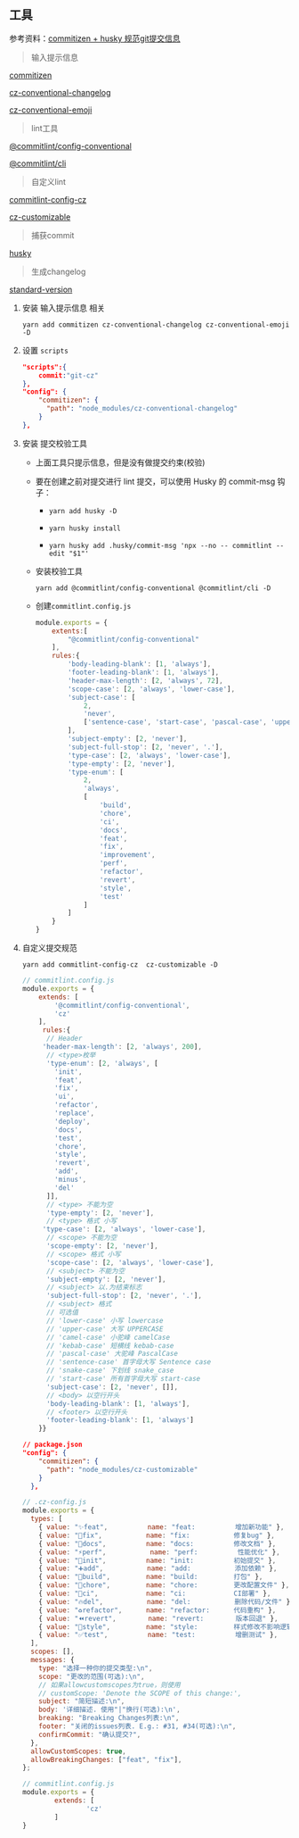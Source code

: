 ## 工具

参考资料：[commitizen + husky 规范git提交信息](https://juejin.im/post/5dff29646fb9a0160b638631)

> 输入提示信息

[commitizen](https://github.com/commitizen/cz-cli)

[cz-conventional-changelog](https://github.com/commitizen/cz-conventional-changelog)

[cz-conventional-emoji](https://github.com/gaoac/cz-conventional-emoji)

> lint工具

[@commitlint/config-conventional](https://github.com/conventional-changelog/commitlint/tree/master/@commitlint/config-conventional)

[@commitlint/cli](https://github.com/conventional-changelog/commitlint)

> 自定义lint

[commitlint-config-cz](https://github.com/whizark/commitlint-config-cz)

[cz-customizable](https://github.com/leonardoanalista/cz-customizable)

> 捕获commit

[husky](https://github.com/typicode/husky)

> 生成changelog

[standard-version](https://github.com/conventional-changelog/standard-version)





1. 安装 输入提示信息 相关

   `yarn add commitizen cz-conventional-changelog cz-conventional-emoji -D`

2. 设置 `scripts`

   ```json
   "scripts":{
       commit:"git-cz"
   },
   "config": {
       "commitizen": {
         "path": "node_modules/cz-conventional-changelog"
       }
   },
   ```

3. 安装 提交校验工具

   - 上面工具只提示信息，但是没有做提交约束(校验)

   - 要在创建之前对提交进行 lint 提交，可以使用 Husky 的 commit-msg 钩子：

     - `yarn add husky -D` 

     - `yarn husky install`
     - `yarn husky add .husky/commit-msg 'npx --no -- commitlint --edit "$1"'`
   
   - 安装校验工具
   
     `yarn add @commitlint/config-conventional @commitlint/cli -D`
   
   - 创建`commitlint.config.js`
   
     ```js
     module.exports = {
         extents:[
             "@commitlint/config-conventional"
         ],
         rules:{
             'body-leading-blank': [1, 'always'],
             'footer-leading-blank': [1, 'always'],
             'header-max-length': [2, 'always', 72],
             'scope-case': [2, 'always', 'lower-case'],
             'subject-case': [
                 2,
                 'never',
                 ['sentence-case', 'start-case', 'pascal-case', 'upper-case']
             ],
             'subject-empty': [2, 'never'],
             'subject-full-stop': [2, 'never', '.'],
             'type-case': [2, 'always', 'lower-case'],
             'type-empty': [2, 'never'],
             'type-enum': [
                 2,
                 'always',
                 [
                     'build',
                     'chore',
                     'ci',
                     'docs',
                     'feat',
                     'fix',
                     'improvement',
                     'perf',
                     'refactor',
                     'revert',
                     'style',
                     'test'
                 ]
             ]
         }
     }
     ```
   
4. 自定义提交规范

   `yarn add commitlint-config-cz  cz-customizable -D`

   ```js
   // commitlint.config.js
   module.exports = {    
       extends: [        
           '@commitlint/config-conventional',
           'cz'    
       ],
        rules:{
         // Header 
        'header-max-length': [2, 'always', 200],
         // <type>枚举
         'type-enum': [2, 'always', [
           'init',
           'feat',
           'fix',
           'ui',
           'refactor',
           'replace',
           'deploy',
           'docs',
           'test',
           'chore',
           'style',
           'revert',
           'add',
           'minus',
           'del'
         ]],
         // <type> 不能为空
         'type-empty': [2, 'never'],
         // <type> 格式 小写 
        'type-case': [2, 'always', 'lower-case'],
         // <scope> 不能为空
         'scope-empty': [2, 'never'],
         // <scope> 格式 小写
         'scope-case': [2, 'always', 'lower-case'],
         // <subject> 不能为空
         'subject-empty': [2, 'never'],
         // <subject> 以.为结束标志
         'subject-full-stop': [2, 'never', '.'],
         // <subject> 格式
         // 可选值
         // 'lower-case' 小写 lowercase
         // 'upper-case' 大写 UPPERCASE
         // 'camel-case' 小驼峰 camelCase
         // 'kebab-case' 短横线 kebab-case
         // 'pascal-case' 大驼峰 PascalCase
         // 'sentence-case' 首字母大写 Sentence case
         // 'snake-case' 下划线 snake_case
         // 'start-case' 所有首字母大写 start-case
         'subject-case': [2, 'never', []],
         // <body> 以空行开头
         'body-leading-blank': [1, 'always'],
         // <footer> 以空行开头
         'footer-leading-blank': [1, 'always']
       }}
   ```

   ```json
   // package.json
   "config": {
       "commitizen": {
         "path": "node_modules/cz-customizable"
       }
     },
   ```

   ```js
   // .cz-config.js
   module.exports = {
     types: [
       { value: "✨feat",          name: "feat:          增加新功能" },
       { value: "🐛fix",           name: "fix:           修复bug" },
       { value: "📝docs",          name: "docs:          修改文档" },
       { value: "⚡️perf",           name: "perf:          性能优化" },
       { value: "🎉init",          name: "init:          初始提交" },
       { value: "➕add",           name: "add:           添加依赖" },
       { value: "🔨build",         name: "build:         打包" },
       { value: "🔧chore",         name: "chore:         更改配置文件" },
       { value: "👷ci",            name: "ci:            CI部署" },
       { value: "🔥del",           name: "del:           删除代码/文件" },
       { value: "♻️refactor",      name: "refactor:      代码重构" },
       { value: "⏪revert",        name: "revert:        版本回退" },
       { value: "🍱style",         name: "style:         样式修改不影响逻辑" },
       { value: "✅test",          name: "test:          增删测试" },
     ],
     scopes: [],
     messages: {
       type: "选择一种你的提交类型:\n",
       scope: "更改的范围(可选):\n",
       // 如果allowcustomscopes为true，则使用
       // customScope: 'Denote the SCOPE of this change:',
       subject: "简短描述:\n",
       body: '详细描述. 使用"|"换行(可选):\n',
       breaking: "Breaking Changes列表:\n",
       footer: "关闭的issues列表. E.g.: #31, #34(可选):\n",
       confirmCommit: "确认提交?",
     },
     allowCustomScopes: true,
     allowBreakingChanges: ["feat", "fix"],
   };
   ```

   ```js
   // commitlint.config.js
   module.exports = {
           extends: [
                   'cz'
           ]
   }
   ```

   

